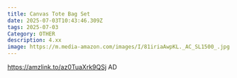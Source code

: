 ```yaml
---
title: Canvas Tote Bag Set
date: 2025-07-03T10:43:46.309Z
tags: 2025-07-03
Category: OTHER
description: 4.xx
image: https://m.media-amazon.com/images/I/81iriaAwpKL._AC_SL1500_.jpg
---
```

https://amzlink.to/az0TuaXrk9QSj
AD